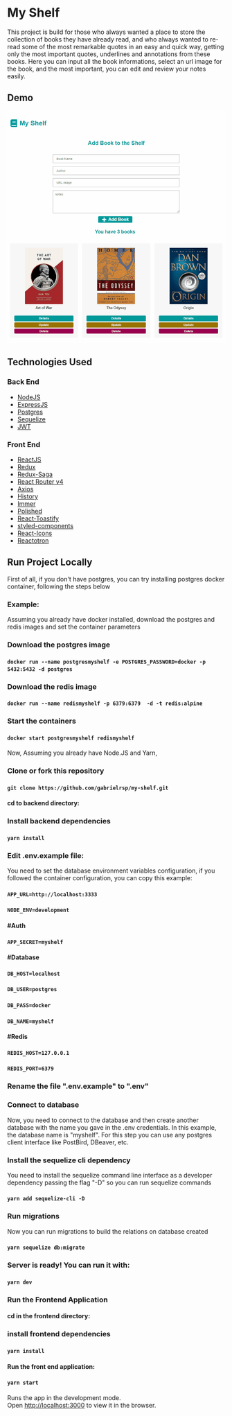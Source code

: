 # My Shelf

This project is build for those who always wanted a place to store the collection of books they have already read, and who always wanted to re-read some of the most remarkable quotes in an easy and quick way, getting only the most important quotes, underlines and annotations from these books.
Here you can input all the book informations, select an url image for the book, and the most important, you can edit and review your notes easily.

## Demo

![](MyShelfDemo.gif)

## Technologies Used

  ### Back End

  -  [NodeJS](https://nodejs.org/)
  -  [ExpressJS](https://expressjs.com/)
  -  [Postgres](https://postgresql.org/)
  -  [Sequelize](https://sequelize.org/master/)
  -  [JWT](https://jwt.io/)

  ### Front End

  -  [ReactJS](https://reactjs.org/)
  -  [Redux](https://redux.js.org/)
  -  [Redux-Saga](https://redux-saga.js.org/)
  -  [React Router v4](https://github.com/ReactTraining/react-router)
  -  [Axios](https://github.com/axios/axios)
  -  [History](https://www.npmjs.com/package/history)
  -  [Immer](https://github.com/immerjs/immer)
  -  [Polished](https://polished.js.org/)
  -  [React-Toastify](https://fkhadra.github.io/react-toastify/)
  -  [styled-components](https://www.styled-components.com/)
  -  [React-Icons](https://react-icons.netlify.com/)
  -  [Reactotron](https://infinite.red/reactotron)


## Run Project Locally

First of all, if you don't have postgres, you can try installing postgres docker container, following the steps below

### Example:
Assuming you already have docker installed, download the postgres and redis images and set the container parameters

###  Download the postgres image

#### `docker run --name postgresmyshelf -e POSTGRES_PASSWORD=docker -p 5432:5432 -d postgres`

###  Download the redis image

#### `docker run --name redismyshelf -p 6379:6379  -d -t redis:alpine`


###  Start the containers

#### `docker start postgresmyshelf redismyshelf`

Now, Assuming you already have Node.JS and Yarn,

### Clone or fork this repository

#### `git clone https://github.com/gabrielrsp/my-shelf.git`

#### cd to backend directory:

### Install backend dependencies

#### `yarn install`

### Edit .env.example file:

You need to set the database environment variables configuration, if you followed the container configuration, you can copy this example:


#### `APP_URL=http://localhost:3333`
#### `NODE_ENV=development`

#### #Auth

#### `APP_SECRET=myshelf`

#### #Database

#### `DB_HOST=localhost`
#### `DB_USER=postgres`
#### `DB_PASS=docker`
#### `DB_NAME=myshelf`

#### #Redis

#### `REDIS_HOST=127.0.0.1`
#### `REDIS_PORT=6379`


### Rename the file ".env.example" to ".env"

### Connect to database

Now, you need to connect to the database and then create another database with the name you gave in the .env credentials. In this example, the database name is "myshelf". For this step you can use any postgres client interface like PostBird, DBeaver, etc.


### Install the sequelize cli dependency

You need to install the sequelize command line interface as a developer dependency passing the flag "-D" so you can run sequelize commands

#### `yarn add sequelize-cli -D`

### Run migrations

Now you can run migrations to build the relations on database created

#### `yarn sequelize db:migrate`

### Server is ready! You can run it with:

#### `yarn dev`

### Run the Frontend Application

#### cd in the frontend directory:

### install frontend dependencies

 #### `yarn install`

#### Run the front end application:

#### `yarn start`


Runs the app in the development mode.<br />
Open [http://localhost:3000](http://localhost:3000) to view it in the browser.

